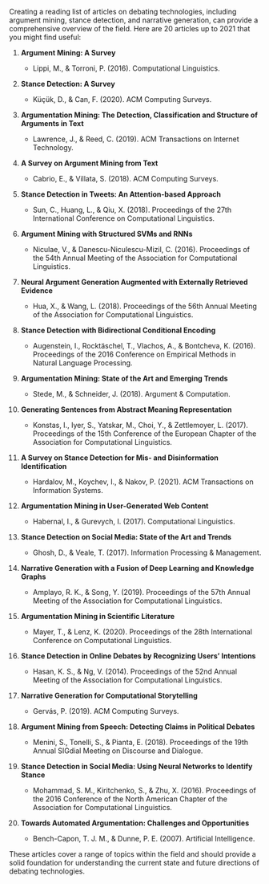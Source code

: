 Creating a reading list of articles on debating technologies, including argument mining, stance detection, and narrative generation, can provide a comprehensive overview of the field. Here are 20 articles up to 2021 that you might find useful:

1. **Argument Mining: A Survey**  
   - Lippi, M., & Torroni, P. (2016). Computational Linguistics.

2. **Stance Detection: A Survey**  
   - Küçük, D., & Can, F. (2020). ACM Computing Surveys.

3. **Argumentation Mining: The Detection, Classification and Structure of Arguments in Text**  
   - Lawrence, J., & Reed, C. (2019). ACM Transactions on Internet Technology.

4. **A Survey on Argument Mining from Text**  
   - Cabrio, E., & Villata, S. (2018). ACM Computing Surveys.

5. **Stance Detection in Tweets: An Attention-based Approach**  
   - Sun, C., Huang, L., & Qiu, X. (2018). Proceedings of the 27th International Conference on Computational Linguistics.

6. **Argument Mining with Structured SVMs and RNNs**  
   - Niculae, V., & Danescu-Niculescu-Mizil, C. (2016). Proceedings of the 54th Annual Meeting of the Association for Computational Linguistics.

7. **Neural Argument Generation Augmented with Externally Retrieved Evidence**  
   - Hua, X., & Wang, L. (2018). Proceedings of the 56th Annual Meeting of the Association for Computational Linguistics.

8. **Stance Detection with Bidirectional Conditional Encoding**  
   - Augenstein, I., Rocktäschel, T., Vlachos, A., & Bontcheva, K. (2016). Proceedings of the 2016 Conference on Empirical Methods in Natural Language Processing.

9. **Argumentation Mining: State of the Art and Emerging Trends**  
   - Stede, M., & Schneider, J. (2018). Argument & Computation.

10. **Generating Sentences from Abstract Meaning Representation**  
    - Konstas, I., Iyer, S., Yatskar, M., Choi, Y., & Zettlemoyer, L. (2017). Proceedings of the 15th Conference of the European Chapter of the Association for Computational Linguistics.

11. **A Survey on Stance Detection for Mis- and Disinformation Identification**  
    - Hardalov, M., Koychev, I., & Nakov, P. (2021). ACM Transactions on Information Systems.

12. **Argumentation Mining in User-Generated Web Content**  
    - Habernal, I., & Gurevych, I. (2017). Computational Linguistics.

13. **Stance Detection on Social Media: State of the Art and Trends**  
    - Ghosh, D., & Veale, T. (2017). Information Processing & Management.

14. **Narrative Generation with a Fusion of Deep Learning and Knowledge Graphs**  
    - Amplayo, R. K., & Song, Y. (2019). Proceedings of the 57th Annual Meeting of the Association for Computational Linguistics.

15. **Argumentation Mining in Scientific Literature**  
    - Mayer, T., & Lenz, K. (2020). Proceedings of the 28th International Conference on Computational Linguistics.

16. **Stance Detection in Online Debates by Recognizing Users’ Intentions**  
    - Hasan, K. S., & Ng, V. (2014). Proceedings of the 52nd Annual Meeting of the Association for Computational Linguistics.

17. **Narrative Generation for Computational Storytelling**  
    - Gervás, P. (2019). ACM Computing Surveys.

18. **Argument Mining from Speech: Detecting Claims in Political Debates**  
    - Menini, S., Tonelli, S., & Pianta, E. (2018). Proceedings of the 19th Annual SIGdial Meeting on Discourse and Dialogue.

19. **Stance Detection in Social Media: Using Neural Networks to Identify Stance**  
    - Mohammad, S. M., Kiritchenko, S., & Zhu, X. (2016). Proceedings of the 2016 Conference of the North American Chapter of the Association for Computational Linguistics.

20. **Towards Automated Argumentation: Challenges and Opportunities**  
    - Bench-Capon, T. J. M., & Dunne, P. E. (2007). Artificial Intelligence.

These articles cover a range of topics within the field and should provide a solid foundation for understanding the current state and future directions of debating technologies.